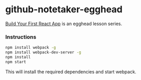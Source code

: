 # github-notetaker-egghead

[Build Your First React App](https://egghead.io/series/build-your-first-react-js-application) is an egghead lesson series.

### Instructions

```bash
npm install webpack -g
npm install webpack-dev-server -g
npm install
npm start
```

This will install the required dependencies and start webpack.
